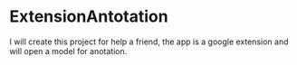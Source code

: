 # ExtensionAntotation
I will create this project for help a friend, the app is a google extension and will open a model for anotation.
